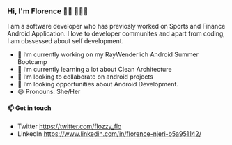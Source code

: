 ### Hi, I'm Florence 👋🏾 👩🏾‍💻

<!--
**Florence-Njeri/Florence-Njeri** is a ✨ _special_ ✨ repository because its `README.md` (this file) appears on your GitHub profile.-->
I am a software developer who has previosly worked on Sports and Finance Android Application. I love to developer communites and apart from coding, I am obssessed about self development.


- 🔭 I’m currently working on my RayWenderlich Android Summer Bootcamp
- 🌱 I’m currently learning a lot about Clean Architecture
- 👯 I’m looking to collaborate on android projects
- 🤔 I’m looking opportunities about Android Development.
- 😄 Pronouns: She/Her

#### 📫 Get in touch

- Twitter https://twitter.com/flozzy_flo
- LinkedIn https://www.linkedin.com/in/florence-njeri-b5a951142/ 
